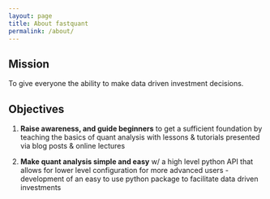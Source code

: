 ```yaml
---
layout: page
title: About fastquant
permalink: /about/
---
```


## Mission

To give everyone the ability to make data driven investment decisions.

## Objectives

1) **Raise awareness, and guide beginners** to get a sufficient foundation by teaching the basics of quant analysis with lessons & tutorials presented via blog posts & online lectures

2) **Make quant analysis simple and easy** w/ a high level python API that allows for lower level configuration for more advanced users - development of an easy to use python package to facilitate data driven investments